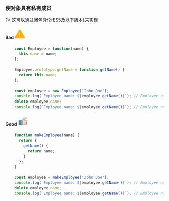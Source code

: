 ### 使对象具有私有成员

?> 这可以通过闭包(针对ES5及以下版本)来实现

#### Bad  ![logo](./images/icon_bad.svg ':size=WIDTHxHEIGHT')
```js
	const Employee = function(name) {
	  this.name = name;
	};
	
	Employee.prototype.getName = function getName() {
	  return this.name;
	};
	
	const employee = new Employee("John Doe");
	console.log(`Employee name: ${employee.getName()}`); // Employee name: John Doe
	delete employee.name;
	console.log(`Employee name: ${employee.getName()}`); // Employee name: undefined
```
#### Good  ![logo](./images/icon_good.svg ':size=WIDTHxHEIGHT')
```js
	function makeEmployee(name) {
	  return {
	    getName() {
	      return name;
	    }
	  };
	}
	
	const employee = makeEmployee("John Doe");
	console.log(`Employee name: ${employee.getName()}`); // Employee name: John Doe
	delete employee.name;
	console.log(`Employee name: ${employee.getName()}`); // Employee name: John Doe
```